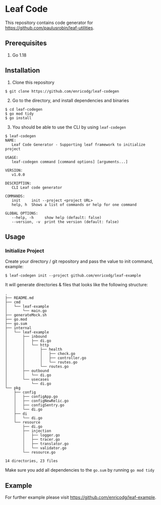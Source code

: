 # Leaf Code
This repository contains code generator for https://github.com/paulusrobin/leaf-utilities.

## Prerequisites

1. Go 1.18

## Installation

1. Clone this repository
```shell
$ git clone https://github.com/enricodg/leaf-codegen
```
2. Go to the directory, and install dependencies and binaries
```shell
$ cd leaf-codegen
$ go mod tidy
$ go install
```
3. You should be able to use the CLI by using `leaf-codegen`
```shell
$ leaf-codegen
NAME:
   Leaf Code Generator - Supporting leaf framework to initialize project

USAGE:
   leaf-codegen command [command options] [arguments...]

VERSION:
   v1.0.0

DESCRIPTION:
   CLI Leaf code generator

COMMANDS:
   init     init --project <project URL>
   help, h  Shows a list of commands or help for one command

GLOBAL OPTIONS:
   --help, -h     show help (default: false)
   --version, -v  print the version (default: false)
```

## Usage

### Initialize Project

Create your directory / git repository and pass the value to init command, example:
```shell
$ leaf-codegen init --project github.com/enricodg/leaf-example
```

It will generate directories & files that looks like the following structure:
```
.
├── README.md
├── cmd
│   └── leaf-example
│       └── main.go
├── generateMock.sh
├── go.mod
├── go.sum
├── internal
│   └── leaf-example
│       ├── inbound
│       │   ├── di.go
│       │   └── http
│       │       ├── health
│       │       │   ├── check.go
│       │       │   ├── controller.go
│       │       │   └── routes.go
│       │       └── routes.go
│       ├── outbound
│       │   └── di.go
│       └── usecases
│           └── di.go
└── pkg
    ├── config
    │   ├── configApp.go
    │   ├── configNewRelic.go
    │   ├── configSentry.go
    │   └── di.go
    ├── di
    │   └── di.go
    └── resource
        ├── di.go
        ├── injection
        │   ├── logger.go
        │   ├── tracer.go
        │   ├── translator.go
        │   └── validator.go
        └── resource.go

14 directories, 23 files
```
Make sure you add all dependencies to the `go.sum` by running `go mod tidy`

## Example

For further example please visit https://github.com/enricodg/leaf-example.